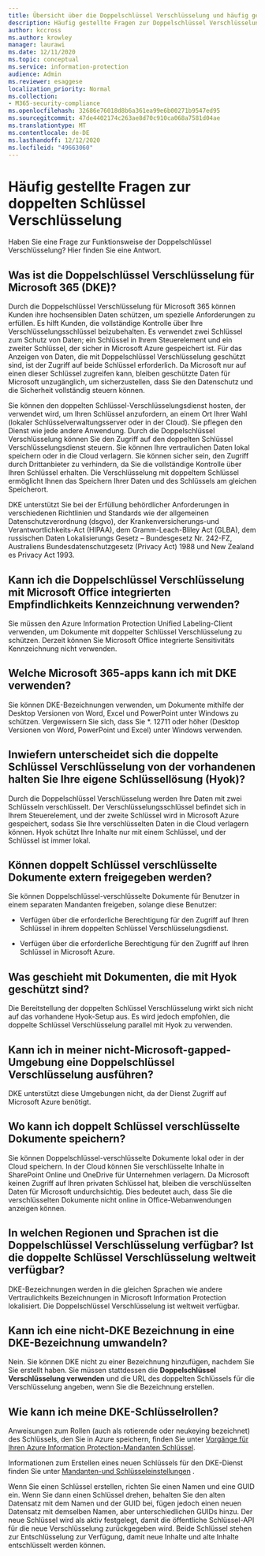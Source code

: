 ```yaml
---
title: Übersicht über die Doppelschlüssel Verschlüsselung und häufig gestellte Fragen
description: Häufig gestellte Fragen zur Doppelschlüssel Verschlüsselung für Microsoft 365.
author: kccross
ms.author: krowley
manager: laurawi
ms.date: 12/11/2020
ms.topic: conceptual
ms.service: information-protection
audience: Admin
ms.reviewer: esaggese
localization_priority: Normal
ms.collection:
- M365-security-compliance
ms.openlocfilehash: 32686e76018d8b6a361ea99e6b00271b9547ed95
ms.sourcegitcommit: 47de4402174c263ae8d70c910ca068a7581d04ae
ms.translationtype: MT
ms.contentlocale: de-DE
ms.lasthandoff: 12/12/2020
ms.locfileid: "49663060"
---
```

# <a name="double-key-encryption-frequently-asked-questions"></a>Häufig gestellte Fragen zur doppelten Schlüssel Verschlüsselung

Haben Sie eine Frage zur Funktionsweise der Doppelschlüssel Verschlüsselung? Hier finden Sie eine Antwort.

## <a name="what-is-double-key-encryption-for-microsoft-365-dke"></a>Was ist die Doppelschlüssel Verschlüsselung für Microsoft 365 (DKE)?

Durch die Doppelschlüssel Verschlüsselung für Microsoft 365 können Kunden ihre hochsensiblen Daten schützen, um spezielle Anforderungen zu erfüllen. Es hilft Kunden, die vollständige Kontrolle über Ihre Verschlüsselungsschlüssel beizubehalten. Es verwendet zwei Schlüssel zum Schutz von Daten; ein Schlüssel in Ihrem Steuerelement und ein zweiter Schlüssel, der sicher in Microsoft Azure gespeichert ist. Für das Anzeigen von Daten, die mit Doppelschlüssel Verschlüsselung geschützt sind, ist der Zugriff auf beide Schlüssel erforderlich. Da Microsoft nur auf einen dieser Schlüssel zugreifen kann, bleiben geschützte Daten für Microsoft unzugänglich, um sicherzustellen, dass Sie den Datenschutz und die Sicherheit vollständig steuern können.  

Sie können den doppelten Schlüssel-Verschlüsselungsdienst hosten, der verwendet wird, um Ihren Schlüssel anzufordern, an einem Ort Ihrer Wahl (lokaler Schlüsselverwaltungsserver oder in der Cloud). Sie pflegen den Dienst wie jede andere Anwendung. Durch die Doppelschlüssel Verschlüsselung können Sie den Zugriff auf den doppelten Schlüssel Verschlüsselungsdienst steuern. Sie können Ihre vertraulichen Daten lokal speichern oder in die Cloud verlagern. Sie können sicher sein, den Zugriff durch Drittanbieter zu verhindern, da Sie die vollständige Kontrolle über Ihren Schlüssel erhalten. Die Verschlüsselung mit doppeltem Schlüssel ermöglicht Ihnen das Speichern Ihrer Daten und des Schlüssels am gleichen Speicherort.

DKE unterstützt Sie bei der Erfüllung behördlicher Anforderungen in verschiedenen Richtlinien und Standards wie der allgemeinen Datenschutzverordnung (dsgvo), der Krankenversicherungs-und Verantwortlichkeits-Act (HIPAA), dem Gramm-Leach-Bliley Act (GLBA), dem russischen Daten Lokalisierungs Gesetz – Bundesgesetz Nr. 242-FZ, Australiens Bundesdatenschutzgesetz (Privacy Act) 1988 und New Zealand es Privacy Act 1993.

## <a name="can-i-use-double-key-encryption-with-microsoft-office-built-in-sensitivity-labeling"></a>Kann ich die Doppelschlüssel Verschlüsselung mit Microsoft Office integrierten Empfindlichkeits Kennzeichnung verwenden?

Sie müssen den Azure Information Protection Unified Labeling-Client verwenden, um Dokumente mit doppelter Schlüssel Verschlüsselung zu schützen. Derzeit können Sie Microsoft Office integrierte Sensitivitäts Kennzeichnung nicht verwenden.

## <a name="what-microsoft-365-apps-can-i-use-with-dke"></a>Welche Microsoft 365-apps kann ich mit DKE verwenden?

Sie können DKE-Bezeichnungen verwenden, um Dokumente mithilfe der Desktop Versionen von Word, Excel und PowerPoint unter Windows zu schützen. Vergewissern Sie sich, dass Sie *. 12711 oder höher (Desktop Versionen von Word, PowerPoint und Excel) unter Windows verwenden.

## <a name="how-is-double-key-encryption-different-from-the-existing-hold-your-own-key-hyok-solution"></a>Inwiefern unterscheidet sich die doppelte Schlüssel Verschlüsselung von der vorhandenen halten Sie Ihre eigene Schlüssellösung (Hyok)?

Durch die Doppelschlüssel Verschlüsselung werden Ihre Daten mit zwei Schlüsseln verschlüsselt. Der Verschlüsselungsschlüssel befindet sich in Ihrem Steuerelement, und der zweite Schlüssel wird in Microsoft Azure gespeichert, sodass Sie Ihre verschlüsselten Daten in die Cloud verlagern können. Hyok schützt Ihre Inhalte nur mit einem Schlüssel, und der Schlüssel ist immer lokal.  

## <a name="can-double-key-encrypted-documents-be-shared-externally"></a>Können doppelt Schlüssel verschlüsselte Dokumente extern freigegeben werden?

Sie können Doppelschlüssel-verschlüsselte Dokumente für Benutzer in einem separaten Mandanten freigeben, solange diese Benutzer:

- Verfügen über die erforderliche Berechtigung für den Zugriff auf Ihren Schlüssel in ihrem doppelten Schlüssel Verschlüsselungsdienst.

- Verfügen über die erforderliche Berechtigung für den Zugriff auf Ihren Schlüssel in Microsoft Azure.

## <a name="what-happens-to-documents-that-are-protected-with-hyok"></a>Was geschieht mit Dokumenten, die mit Hyok geschützt sind?

Die Bereitstellung der doppelten Schlüssel Verschlüsselung wirkt sich nicht auf das vorhandene Hyok-Setup aus. Es wird jedoch empfohlen, die doppelte Schlüssel Verschlüsselung parallel mit Hyok zu verwenden.

## <a name="can-i-run-double-key-encryption-in-my-non-microsoft-air-gapped-environment"></a>Kann ich in meiner nicht-Microsoft-gapped-Umgebung eine Doppelschlüssel Verschlüsselung ausführen?

DKE unterstützt diese Umgebungen nicht, da der Dienst Zugriff auf Microsoft Azure benötigt.

## <a name="where-can-i-store-double-key-encrypted-documents"></a>Wo kann ich doppelt Schlüssel verschlüsselte Dokumente speichern?

Sie können Doppelschlüssel-verschlüsselte Dokumente lokal oder in der Cloud speichern. In der Cloud können Sie verschlüsselte Inhalte in SharePoint Online und OneDrive für Unternehmen verlagern. Da Microsoft keinen Zugriff auf Ihren privaten Schlüssel hat, bleiben die verschlüsselten Daten für Microsoft undurchsichtig. Dies bedeutet auch, dass Sie die verschlüsselten Dokumente nicht online in Office-Webanwendungen anzeigen können.

## <a name="what-regions-and-languages-is-double-key-encryption-available-in-is-double-key-encryption-available-worldwide"></a>In welchen Regionen und Sprachen ist die Doppelschlüssel Verschlüsselung verfügbar? Ist die doppelte Schlüssel Verschlüsselung weltweit verfügbar?

DKE-Bezeichnungen werden in die gleichen Sprachen wie andere Vertraulichkeits Bezeichnungen in Microsoft Information Protection lokalisiert. Die Doppelschlüssel Verschlüsselung ist weltweit verfügbar.

## <a name="can-i-convert-a-non-dke-label-to-a-dke-label"></a>Kann ich eine nicht-DKE Bezeichnung in eine DKE-Bezeichnung umwandeln?

Nein. Sie können DKE nicht zu einer Bezeichnung hinzufügen, nachdem Sie Sie erstellt haben. Sie müssen stattdessen die **Doppelschlüssel Verschlüsselung verwenden** und die URL des doppelten Schlüssels für die Verschlüsselung angeben, wenn Sie die Bezeichnung erstellen.

## <a name="how-do-i-roll-my-dke-keys"></a>Wie kann ich meine DKE-Schlüsselrollen?

Anweisungen zum Rollen (auch als rotierende oder neukeying bezeichnet) des Schlüssels, den Sie in Azure speichern, finden Sie unter [Vorgänge für Ihren Azure Information Protection-Mandanten Schlüssel](https://docs.microsoft.com/azure/information-protection/operations-customer-managed-tenant-key).

Informationen zum Erstellen eines neuen Schlüssels für den DKE-Dienst finden Sie unter [Mandanten-und Schlüsseleinstellungen](double-key-encryption.md#tenant-and-key-settings) .

Wenn Sie einen Schlüssel erstellen, richten Sie einen Namen und eine GUID ein. Wenn Sie dann einen Schlüssel drehen, behalten Sie den alten Datensatz mit dem Namen und der GUID bei, fügen jedoch einen neuen Datensatz mit demselben Namen, aber unterschiedlichen GUIDs hinzu. Der neue Schlüssel wird als aktiv festgelegt, damit die öffentliche Schlüssel-API für die neue Verschlüsselung zurückgegeben wird. Beide Schlüssel stehen zur Entschlüsselung zur Verfügung, damit neue Inhalte und alte Inhalte entschlüsselt werden können.
